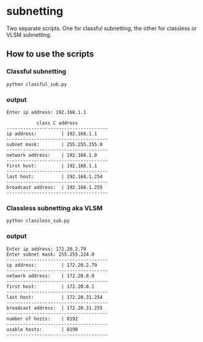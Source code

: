 # subnetting
Two separate scripts. One for classful subnetting, the other for classless or VLSM subnetting.

## How to use the scripts

### Classful subnetting
```
python classful_sub.py
```
### output
```
Enter ip address: 192.168.1.1

           class C address           
-------------------------------------
ip address:         | 192.168.1.1
-------------------------------------
subnet mask:        | 255.255.255.0
-------------------------------------
network address:    | 192.168.1.0
-------------------------------------
first host:         | 192.168.1.1
-------------------------------------
last host:          | 192.168.1.254
-------------------------------------
broadcast address:  | 192.168.1.255
-------------------------------------
```

### Classless subnetting aka VLSM
```
python classless_sub.py
```

### output
```
Enter ip address: 172.20.2.79
Enter subnet mask: 255.255.224.0
-------------------------------------
ip address:         | 172.20.2.79
-------------------------------------
network address:    | 172.20.0.0
-------------------------------------
first host:         | 172.20.0.1
-------------------------------------
last host:          | 172.20.31.254
-------------------------------------
broadcast address:  | 172.20.31.255
-------------------------------------
number of hosts:    | 8192
-------------------------------------
usable hosts:       | 8190
-------------------------------------
```
